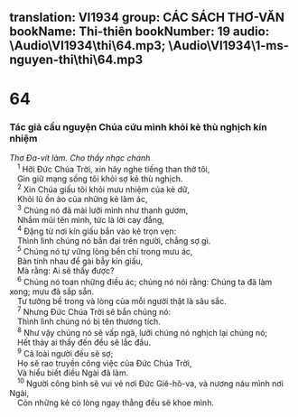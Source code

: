 translation: VI1934
group: CÁC SÁCH THƠ-VĂN
bookName: Thi-thiên 
bookNumber: 19
audio: \Audio\VI1934\thi\64.mp3; \Audio\VI1934\1-ms-nguyen-thi\thi\64.mp3
-------

<div class="title"><h1>64</h1><h3>Tác giả cầu nguyện Chúa cứu mình khỏi kẻ thù nghịch kín nhiệm</h3><i>Thơ Đa-vít làm. Cho thầy nhạc chánh</i></div>
<span class="verse thi_64_1"> <sup>1</sup> Hỡi Đức Chúa Trời, xin hãy nghe tiếng than thở tôi, <br/> Gìn giữ mạng sống tôi khỏi sợ kẻ thù nghịch. <br/></span>
<span class="verse thi_64_2"> <sup>2</sup> Xin Chúa giấu tôi khỏi mưu nhiệm của kẻ dữ, <br/> Khỏi lũ ồn ào của những kẻ làm ác, <br/></span>
<span class="verse thi_64_3"> <sup>3</sup> Chúng nó đã mài lưỡi mình như thanh gươm, <br/> Nhắm mũi tên mình, tức là lời cay đắng, <br/></span>
<span class="verse thi_64_4"> <sup>4</sup> Đặng từ nơi kín giấu bắn vào kẻ trọn vẹn: <br/> Thình lình chúng nó bắn đại trên người, chẳng sợ gì. <br/></span>
<span class="verse thi_64_5"> <sup>5</sup> Chúng nó tự vững lòng bền chí trong mưu ác, <br/> Bàn tính nhau để gài bẫy kín giấu, <br/> Mà rằng: Ai sẽ thấy được? <br/></span>
<span class="verse thi_64_6"> <sup>6</sup> Chúng nó toan những điều ác; chúng nó nói rằng: Chúng ta đã làm xong; mưu đã sắp sẵn. <br/> Tư tưởng bề trong và lòng của mỗi người thật là sâu sắc. <br/></span>
<span class="verse thi_64_7"> <sup>7</sup> Nhưng Đức Chúa Trời sẽ bắn chúng nó: <br/> Thình lình chúng nó bị tên thương tích. <br/></span>
<span class="verse thi_64_8"> <sup>8</sup> Như vậy chúng nó sẽ vấp ngã, lưỡi chúng nó nghịch lại chúng nó; <br/> Hết thảy ai thấy đến đều sẽ lắc đầu. <br/></span>
<span class="verse thi_64_9"> <sup>9</sup> Cả loài người đều sẽ sợ; <br/> Họ sẽ rao truyền công việc của Đức Chúa Trời, <br/> Và hiểu biết điều Ngài đã làm. <br/></span>
<span class="verse thi_64_10"> <sup>10</sup> Người công bình sẽ vui vẻ nơi Đức Giê-hô-va, và nương náu mình nơi Ngài, <br/> Còn những kẻ có lòng ngay thẳng đều sẽ khoe mình. <br/></span>
